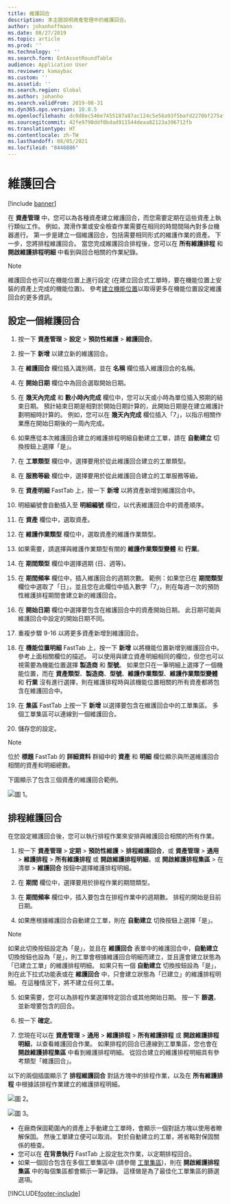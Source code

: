 ```yaml
---
title: 維護回合
description: 本主題說明資產管理中的維護回合。
author: johanhoffmann
ms.date: 08/27/2019
ms.topic: article
ms.prod: ''
ms.technology: ''
ms.search.form: EntAssetRoundTable
audience: Application User
ms.reviewer: kamaybac
ms.custom: ''
ms.assetid: ''
ms.search.region: Global
ms.author: johanho
ms.search.validFrom: 2019-08-31
ms.dyn365.ops.version: 10.0.5
ms.openlocfilehash: dc0d8ec546e7455187a87ac124c5e56a93f5bafd2270bf275af950991fc4b87e
ms.sourcegitcommit: 42fe9790ddf0bdad911544deaa82123a396712fb
ms.translationtype: HT
ms.contentlocale: zh-TW
ms.lasthandoff: 08/05/2021
ms.locfileid: "8446886"
---
```

# <a name="maintenance-rounds"></a>維護回合

[!include [banner](../../includes/banner.md)]

 

在 **資產管理** 中，您可以為各種資產建立維護回合，而您需要定期在這些資產上執行類似工作。 例如，潤滑作業或安全檢查作業需要在相同的時間間隔內對多台機器進行。 第一步是建立一個維護回合，包括需要相同形式的維護作業的資產。 下一步，您將排程維護回合。 當您完成維護回合排程後，您可以在 **所有維護排程** 和 **開啟維護排程明細** 中看到與回合相關的作業紀錄。

>[!NOTE]
>維護回合也可以在機能位置上進行設定 (在建立回合式工單時，要在機能位置上安裝的資產上完成的機能位置)。 參考[建立機能位置](../functional-locations/create-functional-locations.md)以取得更多在機能位置設定維護回合的更多資訊。

## <a name="set-up-a-maintenance-round"></a>設定一個維護回合

1. 按一下 **資產管理** > **設定** > **預防性維護** > **維護回合**。

2. 按一下 **新增** 以建立新的維護回合。

3. 在 **維護回合** 欄位插入識別碼，並在 **名稱** 欄位插入維護回合的名稱。

4. 在 **開始日期** 欄位中為回合選取開始日期。

5. 在 **幾天內完成** 和 **數小時內完成** 欄位中，您可以天或小時為單位插入預期的結束日期。 預計結束日期是相對於開始日期計算的，此開始日期是在建立維護計劃明細時計算的。 例如，您可以在 **幾天內完成** 欄位插入「7」，以指示相關作業應在開始日期後的一周內完成。

6. 如果應從本次維護回合建立的維護排程明細自動建立工單，請在 **自動建立** 切換按鈕上選擇「是」。

7. 在 **工單類型** 欄位中，選擇要用於從此維護回合建立的工單類型。

8. 在 **服務等級** 欄位中，選擇要用於從此維護回合建立的工單服務等級。

9. 在 **資產明細** FastTab 上，按一下 **新增** 以將資產新增到維護回合中。

10. 明細編號會自動插入至 **明細編號** 欄位，以代表維護回合中的資產順序。

11. 在 **資產** 欄位中，選取資產。

12. 在 **維護作業類型** 欄位中，選取資產的維護作業類型。

13. 如果需要，請選擇與維護作業類型有關的 **維護作業類型變體** 和 **行業**。

14. 在 **期間類型** 欄位中選擇週期 (日、週等)。

15. 在 **期間頻率** 欄位中，插入維護回合的週期次數。 範例：如果您已在 **期間類型** 欄位中選取了「日」，並且您在此欄位中插入數字「7」，則在每週一次的預防性維護排程期間會建立新的維護回合。

16. 在 **開始日期** 欄位中選擇要包含在維護回合中的資產開始日期。 此日期可能與維護回合中設定的開始日期不同。

17. 重複步驟 9-16 以將更多資產新增到維護回合。

18. 在 **機能位置明細** FastTab 上，按一下 **新增** 以將機能位置新增到維護回合中。 參考上面相關欄位的描述。 可以使用與建立資產明細相同的欄位，但您也可以視需要為機能位置選擇 **製造商** 和 **型號**。 如果您只在一筆明細上選擇了一個機能位置，而在 **資產類型**、**製造商**、**型號**、**維護作業類型**、**維護作業類型變體** 和 **行業** 沒有進行選擇，則在維護排程時與該機能位置相關的所有資產都將包含在維護回合中。

19. 在 **集區** FastTab 上按一下 **新增** 以選擇要包含在維護回合中的工單集區。 多個工單集區可以連線到一個維護回合。

20. 儲存您的設定。

>[!NOTE]
>位於 **標題** FastTab 的 **詳細資料** 群組中的 **資產** 和 **明細** 欄位顯示與所選維護回合相關的資產和明細總數。

下圖顯示了包含三個資產的維護回合範例。

![圖 1。](media/13-preventive-maintenance.png)


## <a name="schedule-maintenance-rounds"></a>排程維護回合

在您設定維護回合後，您可以執行排程作業來安排與維護回合相關的所有作業。

1. 按一下 **資產管理** > **定期** > **預防性維護** > **排程維護回合**，或 **資產管理** > **通用** > **維護排程** > **所有維護排程** 或 **開啟維護排程明細**，或 **開啟維護排程集區** > 在清單 > **維護回合** 按鈕中選擇維護排程明細。

2. 在 **期間** 欄位中，選擇要用於排程作業的期間類型。

3. 在 **期間頻率** 欄位中，插入要包含在排程作業中的週期數。 排程的開始是目前日期。

4. 如果應根據維護回合自動建立工單，則在 **自動建立** 切換按鈕上選擇「是」。

>[!NOTE]
>如果此切換按鈕設定為「是」，並且在 **維護回合** 表單中的維護回合中，**自動建立** 切換按鈕也設為「是」，則工單會根據維護回合明細而建立，並且還會建立狀態為「已建立工單」的維護排程明細。 如果只有一個 **自動建立** 切換按鈕設為「是」，則在此下拉式功能表或在 **維護回合** 中，只會建立狀態為「已建立」的維護排程明細。 在這種情況下，將不建立任何工單。

5. 如果需要，您可以為排程作業選擇特定回合或其他開始日期。 按一下 **篩選**，並新增要包含的回合。

6. 按一下 **確定**。

7. 您現在可以在 **資產管理** > **通用** > **維護排程** > **所有維護排程** 或 **開啟維護排程明細**，以查看維護回合作業。 如果排程的回合已連線到工單集區，您也會在 **開啟維護排程集區** 中看到維護排程明細。 從回合建立的維護排程明細具有參考類型「維護回合」。

以下的兩個插圖顯示了 **排程維護回合** 對話方塊中的排程作業，以及在 **所有維護排程** 中根據該排程作業建立的維護排程明細。

![圖 2。](media/14-preventive-maintenance.png)

![圖 3。](media/15-preventive-maintenance.png)

- 在廠商保固範圍內的資產上手動建立工單時，會顯示一個對話方塊以使用者瞭解保固。 然後工單建立便可以取消。 對於自動建立的工單，將省略對保固關係的檢查。  
- 您可以在 **在背景執行** FastTab 上設定批次作業，以定期排程回合。  
- 如果一個回合包含在多個工單集區中 (請參閱 [工單集區](../work-orders/work-order-pools.md))，則在 **開啟維護排程集區** 中的每個集區都會顯示一筆記錄。 這樣做是為了最佳化工單集區的篩選選項。



[!INCLUDE[footer-include](../../../includes/footer-banner.md)]